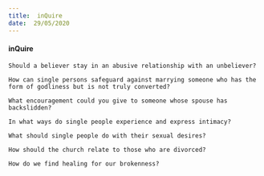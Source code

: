```yaml
---
title:  inQuire
date:  29/05/2020
---
```


#### inQuire

`Should a believer stay in an abusive relationship with an unbeliever?`

`How can single persons safeguard against marrying someone who has the form of godliness but is not truly converted?`

`What encouragement could you give to someone whose spouse has backslidden?`

`In what ways do single people experience and express intimacy?`

`What should single people do with their sexual desires?`

`How should the church relate to those who are divorced?`

`How do we find healing for our brokenness?`